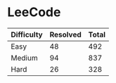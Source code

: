 # LeeCode

| Difficulty | Resolved | Total |
| :--------- | :------- | :---- |
| Easy       | 48       | 492   |
| Medium     | 94       | 837   |
| Hard       | 26       | 328   |
